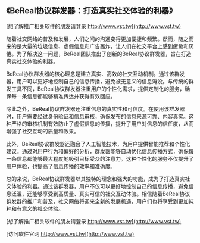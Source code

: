 ## **《BeReal协议群发器：打造真实社交体验的利器》**

[想了解推广相关软件的朋友请登录 http://www.vst.tw](http://www.vst.tw)

随着社交网络的普及和发展，人们之间的沟通变得更加便捷和频繁。然而，随之而来的是大量的垃圾信息、虚假信息和广告轰炸，让人们在社交平台上感到疲惫和厌倦。为了解决这一问题，BeReal团队推出了创新的BeReal协议群发器，旨在打造真实社交体验的利器。

BeReal协议群发器的核心理念是建立真实、高效的社交互动机制。通过该群发器，用户可以更好地控制自己的信息传播，避免被无意义的信息淹没。与传统的群发工具不同，BeReal协议群发器注重用户的个性化需求，提供定制化的服务，确保每一条信息都能够精准传达并获得有效回应。

除此之外，BeReal协议群发器还注重信息的真实性和可信度。在使用该群发器时，用户需要经过身份验证和信息审核，确保发布的信息来源可靠、内容真实。这种严格的审核机制有效防止了虚假信息的传播，提升了用户对信息的信任度，从而增强了社交互动的质量和效果。

此外，BeReal协议群发器还融合了人工智能技术，为用户提供智能推荐和个性化建议。通过对用户行为和偏好的分析，群发器能够自动优化信息传播方式，确保每一条信息都能够最大程度地吸引目标受众的注意力。这种个性化的服务不仅提升了用户体验，也提高了信息传播的效率和准确度。

总的来说，BeReal协议群发器以其独特的理念和强大的功能，成为了打造真实社交体验的利器。通过该群发器，用户不仅可以更好地控制自己的信息传播，避免信息泛滥，还能够享受到高质量、真实可信的社交互动体验。相信随着BeReal协议群发器的推广和普及，社交网络将迎来全新的发展机遇，用户们也将享受到更加纯粹和有意义的社交体验。

[想了解推广相关软件的朋友请登录 http://www.vst.tw](http://www.vst.tw)


[访问软件官网 http://www.vst.tw](http://www.vst.tw)
